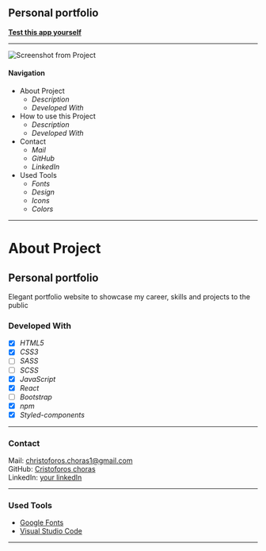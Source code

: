## Personal portfolio


**[Test this app yourself](https://personal-portfolio-v2-react.vercel.app/)**

---

![Screenshot from Project](../personal-portofolio-react/src/images/portfolio.png)

#### Navigation

- About Project
  - _Description_
  - _Developed With_
- How to use this Project
  - _Description_
  - _Developed With_
- Contact
  - _Mail_ 
  - _GitHub_
  - _LinkedIn_
- Used Tools
  - _Fonts_
  - _Design_
  - _Icons_
  - _Colors_

---

# About Project

## Personal portfolio

 Elegant portfolio website to showcase my career, skills and projects
            to the public

### Developed With

- [x] _HTML5_
- [x] _CSS3_
- [ ] _SASS_
- [ ] _SCSS_
- [x] _JavaScript_
- [x] _React_
- [ ] _Bootstrap_
- [x] _npm_
- [x] _Styled-components_

---

### Contact

Mail: <christoforos.choras1@gmail.com><br>
GitHub: [Cristoforos choras](https://github.com/CristoforosChoras)<br>
LinkedIn: [your linkedIn](https://www.linkedin.com/in/christoforos-choras-213220223/)

---

### Used Tools


- [Google Fonts](https://fonts.google.com/)
- [Visual Studio Code](https://code.visualstudio.com/)


---